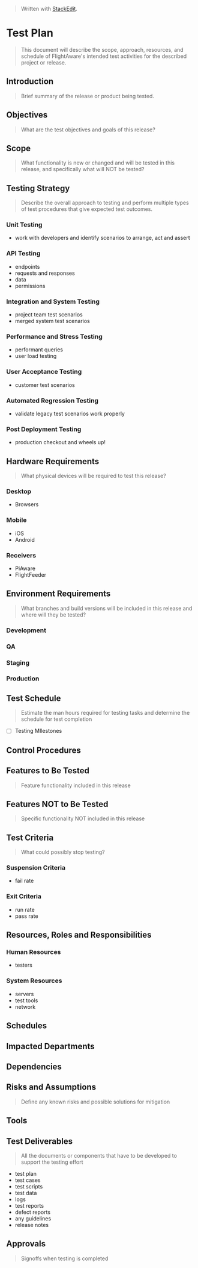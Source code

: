 
> Written with [StackEdit](https://stackedit.io/).

# Test Plan
> This document will describe the scope, approach, resources, and schedule of FlightAware's intended test activities for the described project or release.
## Introduction
> Brief summary of the release or product being tested.
## Objectives
> What are the test objectives and goals of this release?
## Scope
> What functionality is new or changed and will be tested in this release, and specifically what will NOT be tested?
## Testing Strategy
> Describe the overall approach to testing and perform multiple types of test procedures that give expected test outcomes.
### Unit Testing
- work with developers and identify scenarios to arrange, act and assert
### API Testing
- endpoints
- requests and responses
- data
- permissions
### Integration and System Testing
- project team test scenarios
- merged system test scenarios
### Performance and Stress Testing
- performant queries
- user load testing
### User Acceptance Testing
- customer test scenarios
### Automated Regression Testing
- validate legacy test scenarios work properly
### Post Deployment Testing
- production checkout and wheels up!
## Hardware Requirements
> What physical devices will be required to test this release?
### Desktop
- Browsers
### Mobile
- iOS
- Android
### Receivers
- PiAware
- FlightFeeder
## Environment Requirements
> What branches and build versions will be included in this release and where will they be tested?
### Development
### QA
### Staging
### Production
## Test Schedule
> Estimate the man hours required for testing tasks and determine the schedule for test completion
 - [ ] Testing MIlestones

## Control Procedures

## Features to Be Tested
> Feature functionality included in this release

## Features NOT to Be Tested
> Specific functionality NOT included in this release

## Test Criteria
> What could possibly stop testing?
### Suspension Criteria
- fail rate
### Exit Criteria
- run rate
- pass rate

## Resources, Roles and Responsibilities
### Human Resources
- testers
### System Resources
- servers
- test tools
- network

## Schedules

## Impacted Departments

## Dependencies

## Risks and Assumptions
> Define any known risks and possible solutions for mitigation

## Tools

## Test Deliverables
> All the documents or components that have to be developed to support the testing effort
- test plan
- test cases
- test scripts
- test data
- logs
- test reports
- defect reports
- any guidelines
- release notes

## Approvals
> Signoffs when testing is completed



<!--stackedit_data:
eyJoaXN0b3J5IjpbNzY3ODg1NjIwLDU0MjQ5MDk4Miw1MDEyMT
Q4NzQsLTE3Mzc1ODA4NzIsMTUxNzMxNzA2NSwxMDUzMzU4MjY5
LDEzMTYxMzE4MTQsLTIzNjEzNjk1MywxNTg1MTEyNjU3LDE2MT
M2ODE0MDMsNzMwOTk4MTE2XX0=
-->